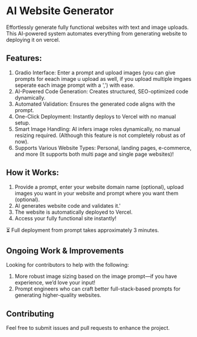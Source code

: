 # AI Website Generator
Effortlessly generate fully functional websites with text and image uploads. This AI-powered system automates everything from generating website to deploying it on vercel.


## Features:
1. Gradio Interface: Enter a prompt and upload images (you can give prompts for eeach image u upload as well, if you upload multiple imgaes seperate each image prompt with a ',') with ease.
2. AI-Powered Code Generation: Creates structured, SEO-optimized code dynamically.
3. Automated Validation: Ensures the generated code aligns with the prompt.
4. One-Click Deployment: Instantly deploys to Vercel with no manual setup.
5. Smart Image Handling: AI infers image roles dynamically, no manual resizing required. (Although this feature is not completely robust as of now).
6. Supports Various Website Types: Personal, landing pages, e-commerce, and more (It supports both multi page and single page websites)!


## How it Works:
1. Provide a prompt, enter your website domain name (optional), upload images you want in your website and prompt where you want them (optional).
2. AI generates website code and validates it.'
3. The website is automatically deployed to Vercel.
4. Access your fully functional site instantly!

⏳ Full deployment from prompt takes approximately 3 minutes.

##  Ongoing Work & Improvements
Looking for contributors to help with the following:
1. More robust image sizing based on the image prompt—if you have experience, we’d love your input!
2. Prompt engineers who can craft better full-stack-based prompts for generating higher-quality websites.

## Contributing
Feel free to submit issues and pull requests to enhance the project.
